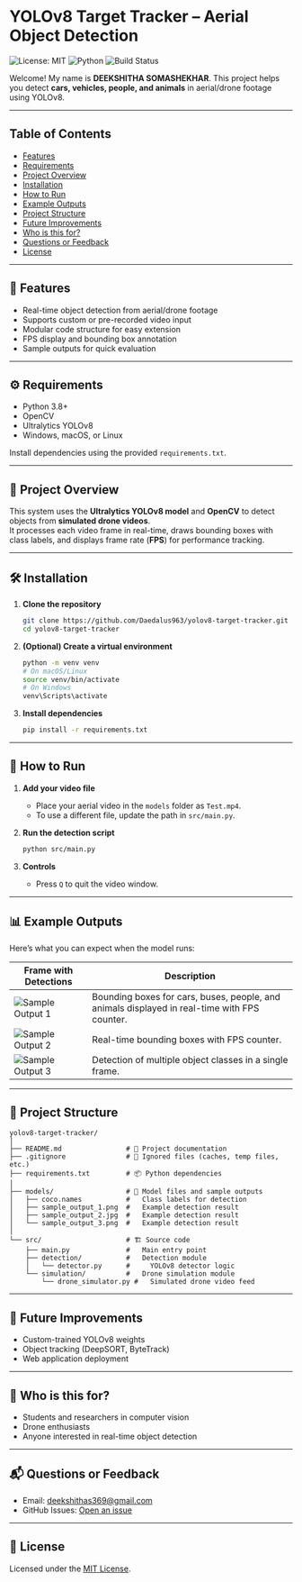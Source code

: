 # YOLOv8 Target Tracker – Aerial Object Detection

![License: MIT](https://img.shields.io/badge/License-MIT-yellow.svg)
![Python](https://img.shields.io/badge/Python-3.8%2B-blue.svg)
![Build Status](https://img.shields.io/badge/build-passing-brightgreen)

Welcome! My name is **DEEKSHITHA SOMASHEKHAR**. This project helps you detect **cars, vehicles, people, and animals** in aerial/drone footage using YOLOv8.

---


## Table of Contents
- [Features](#features)
- [Requirements](#requirements)
- [Project Overview](#project-overview)
- [Installation](#installation)
- [How to Run](#how-to-run)
- [Example Outputs](#example-outputs)
- [Project Structure](#project-structure)
- [Future Improvements](#future-improvements)
- [Who is this for?](#who-is-this-for)
- [Questions or Feedback](#questions-or-feedback)
- [License](#license)

---


## 🚀 Features

- Real-time object detection from aerial/drone footage
- Supports custom or pre-recorded video input
- Modular code structure for easy extension
- FPS display and bounding box annotation
- Sample outputs for quick evaluation

---

## ⚙️ Requirements

- Python 3.8+
- OpenCV
- Ultralytics YOLOv8
- Windows, macOS, or Linux

Install dependencies using the provided `requirements.txt`.

---

## 📌 Project Overview

This system uses the **Ultralytics YOLOv8 model** and **OpenCV** to detect objects from **simulated drone videos**.  
It processes each video frame in real-time, draws bounding boxes with class labels, and displays frame rate (**FPS**) for performance tracking.

---

## 🛠️ Installation

1. **Clone the repository**
	```bash
	git clone https://github.com/Daedalus963/yolov8-target-tracker.git
	cd yolov8-target-tracker
	```

2. **(Optional) Create a virtual environment**
	```bash
	python -m venv venv
	# On macOS/Linux
	source venv/bin/activate
	# On Windows
	venv\Scripts\activate
	```

3. **Install dependencies**
	```bash
	pip install -r requirements.txt
	```

---


## 🚀 How to Run

1. **Add your video file**
	- Place your aerial video in the `models` folder as `Test.mp4`.
	- To use a different file, update the path in `src/main.py`.

2. **Run the detection script**
	```bash
	python src/main.py
	```

3. **Controls**
	- Press `Q` to quit the video window.

---


## 📊 Example Outputs

Here’s what you can expect when the model runs:

| Frame with Detections | Description |
|-----------------------|-------------|
| ![Sample Output 1](models/sample_output_1.png) | Bounding boxes for cars, buses, people, and animals displayed in real-time with FPS counter. |
| ![Sample Output 2](models/sample_output_2.jpg) | Real-time bounding boxes with FPS counter. |
| ![Sample Output 3](models/sample_output_3.png) | Detection of multiple object classes in a single frame. |

---


## 📂 Project Structure

```
yolov8-target-tracker/
│
├── README.md                # 📖 Project documentation
├── .gitignore               # 🚫 Ignored files (caches, temp files, etc.)
├── requirements.txt         # 📦 Python dependencies
│
├── models/                  # 🧩 Model files and sample outputs
│   ├── coco.names           #   Class labels for detection
│   ├── sample_output_1.png  #   Example detection result
│   ├── sample_output_2.jpg  #   Example detection result
│   └── sample_output_3.png  #   Example detection result
│
└── src/                     # 🏗️ Source code
    ├── main.py              #   Main entry point
    ├── detection/           #   Detection module
    │   └── detector.py      #     YOLOv8 detector logic
    └── simulation/          #   Drone simulation module
        └── drone_simulator.py #   Simulated drone video feed
```

---

## 🔮 Future Improvements

- Custom-trained YOLOv8 weights
- Object tracking (DeepSORT, ByteTrack)
- Web application deployment

---


## 🤝 Who is this for?

- Students and researchers in computer vision
- Drone enthusiasts
- Anyone interested in real-time object detection


---

## 📬 Questions or Feedback

- Email: deekshithas369@gmail.com
- GitHub Issues: [Open an issue](https://github.com/Daedalus963/yolov8-target-tracker/issues)

---

## 📜 License

Licensed under the [MIT License](LICENSE).